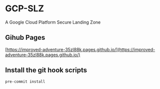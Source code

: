 # GCP-SLZ

A Google Cloud Platform Secure Landing Zone

## Gihub Pages

[https://improved-adventure-35zl88k.pages.github.io/](https://improved-adventure-35zl88k.pages.github.io/)

## Install the git hook scripts

```bash
pre-commit install
```
